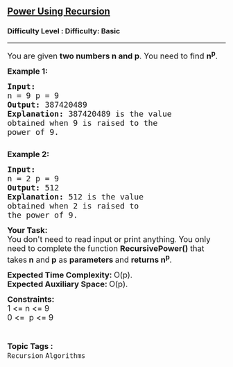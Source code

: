 <h2><a href="https://www.geeksforgeeks.org/problems/power-using-recursion/1?page=1&category=Recursion&sortBy=difficulty">Power Using Recursion</a></h2><h3>Difficulty Level : Difficulty: Basic</h3><hr><div class="problems_problem_content__Xm_eO"><p><span style="font-size: 18px;">You are given <strong>two numbers n and p</strong>. You need to find <strong>n<sup>p</sup></strong>.</span></p>
<p><span style="font-size: 18px;"><strong>Example 1:</strong></span></p>
<pre><span style="font-size: 18px;"><strong>Input:
</strong>n = 9 p = 9 
<strong>Output: </strong>387420489
<strong>Explanation: </strong>387420489 is the value 
obtained when 9 is raised to the 
power of 9.</span>

</pre>
<p><span style="font-size: 18px;"><strong>Example 2:</strong></span></p>
<pre><span style="font-size: 18px;"><strong>Input:
</strong>n = 2 p = 9
<strong>Output: </strong>512<strong>
Explanation: </strong>512 is the value 
obtained when 2 is raised to 
the power of 9.&nbsp;&nbsp;</span></pre>
<p><span style="font-size: 18px;"><strong>Your Task:</strong><br>You don't need to read input or print anything</span>.<span style="font-size: 18px;">&nbsp;You only need to complete the function <strong>RecursivePower()</strong> that takes<strong> n</strong> and<strong> p</strong> as <strong>parameters </strong>and <strong>returns n<sup>p</sup></strong>.</span></p>
<p><span style="font-size: 18px;"><strong>Expected Time Complexity:&nbsp;</strong>O(p).<br><strong>Expected Auxiliary Space:&nbsp;</strong>O(p).</span></p>
<p><strong><span style="font-size: 18px;">Constraints: </span></strong><br><span style="font-size: 18px;">1 &lt;= n&nbsp;&lt;= 9<br>0 &lt;= &nbsp;p &lt;= 9</span></p></div><br><p><span style=font-size:18px><strong>Topic Tags : </strong><br><code>Recursion</code>&nbsp;<code>Algorithms</code>&nbsp;